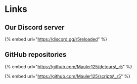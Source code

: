 # Links

## Our Discord server

{% embed url="https://discord.gg/r5reloaded" %}

## GitHub repositories

{% embed url="https://github.com/Mauler125/detours\_r5" %}

{% embed url="https://github.com/Mauler125/scripts\_r5" %}



